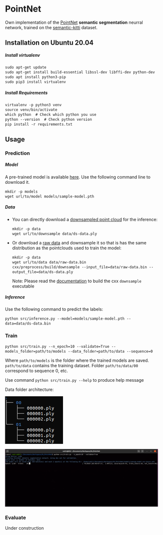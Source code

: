 # PointNet
Own implementation of the [PointNet](https://arxiv.org/abs/1612.00593) __semantic segmentation__ neurral network, trained on the [semantic-kitti](http://www.semantic-kitti.org/) dataset.



## Installation on Ubuntu 20.04

##### Install virtualenv
```
sudo apt-get update
sudo apt-get install build-essential libssl-dev libffi-dev python-dev
sudo apt install python3-pip
sudo pip3 install virtualenv 
```
##### Install Requirements
```
virtualenv -p python3 venv
source venv/bin/activate
which python  # Check which python you use
python --version  # Check python version
pip install -r requirements.txt
```

## Usage


### Prediction

##### Model
A pre-trained model is available [here](). Use the following command line to download it.
```
mkdir -p models
wget url/to/model models/sample-model.pth
```
##### Data
- You can directly download a [downsampled point cloud]() for the inference:
    ```
    mkdir -p data
    wget url/to/downsample data/ds-data.ply
    ```
- Or download a [raw data]() and downsample it so that is has the same distribution as the pointclouds used to train the model:
    ```
    mkdir -p data
    wget url/to/data data/raw-data.bin
    cxx/preprocess/build/downsample --input_file=data/raw-data.bin --output_file=data/ds-data.ply
    ```
    Note: Please read the [documentation](https://github.com/KASCedric/PointNet/tree/main/cxx/preprocess) to build the cxx `downsample` executable 

##### Inference 

Use the following command to predict the labels:
```
python src/inference.py --model=models/sample-model.pth --data=data/ds-data.bin
```

### Train
```
python src/train.py --n_epoch=10 --validate=True --models_folder=path/to/models --data_folder=path/to/data --sequence=0
```
Where `path/to/models` is the folder where the trained models are saved.
`path/to/data` contains the training dataset. Folder `path/to/data/00` correspond to sequence 0, etc.

Use command `python src/train.py --help` to produce help message

Data folder architecture:

![Processed folder architecture](misc/train_data_folder.png)


![Training the model](misc/training.png)

### Evaluate

Under construction
